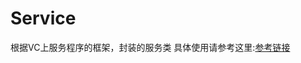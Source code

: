 # Service
根据VC上服务程序的框架，封装的服务类
具体使用请参考这里:[参考链接](http://blog.csdn.net/lanuage/article/details/77937407)
